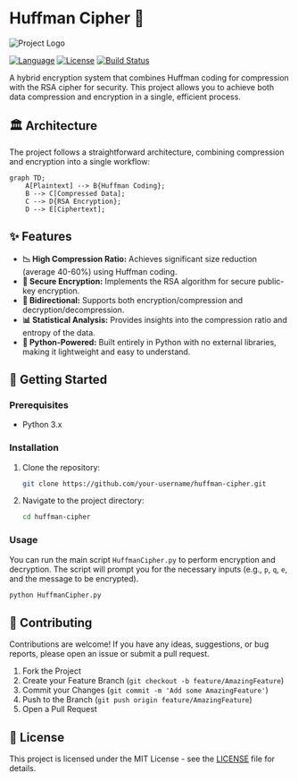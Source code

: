 # Huffman Cipher 🔐

![Project Logo](PLACEHOLDER_URL)

[![Language](https://img.shields.io/badge/Language-Python-blue.svg)](https://www.python.org/)
[![License](https://img.shields.io/badge/License-MIT-green.svg)](LICENSE)
[![Build Status](https://img.shields.io/badge/Build-Passing-brightgreen.svg)](PLACEHOLDER_URL)

A hybrid encryption system that combines Huffman coding for compression with the RSA cipher for security. This project allows you to achieve both data compression and encryption in a single, efficient process.

## 🏛️ Architecture

The project follows a straightforward architecture, combining compression and encryption into a single workflow:

```mermaid
graph TD;
    A[Plaintext] --> B{Huffman Coding};
    B --> C[Compressed Data];
    C --> D{RSA Encryption};
    D --> E[Ciphertext];
```

## ✨ Features

-   **📉 High Compression Ratio:** Achieves significant size reduction (average 40-60%) using Huffman coding.
-   **🔑 Secure Encryption:** Implements the RSA algorithm for secure public-key encryption.
-   **🔄 Bidirectional:** Supports both encryption/compression and decryption/decompression.
-   **📊 Statistical Analysis:** Provides insights into the compression ratio and entropy of the data.
-   **🐍 Python-Powered:** Built entirely in Python with no external libraries, making it lightweight and easy to understand.

## 🚀 Getting Started

### Prerequisites

*   Python 3.x

### Installation

1.  Clone the repository:
    ```sh
    git clone https://github.com/your-username/huffman-cipher.git
    ```
2.  Navigate to the project directory:
    ```sh
    cd huffman-cipher
    ```

### Usage

You can run the main script `HuffmanCipher.py` to perform encryption and decryption. The script will prompt you for the necessary inputs (e.g., `p`, `q`, `e`, and the message to be encrypted).

```sh
python HuffmanCipher.py
```

## 🤝 Contributing

Contributions are welcome! If you have any ideas, suggestions, or bug reports, please open an issue or submit a pull request.

1.  Fork the Project
2.  Create your Feature Branch (`git checkout -b feature/AmazingFeature`)
3.  Commit your Changes (`git commit -m 'Add some AmazingFeature'`)
4.  Push to the Branch (`git push origin feature/AmazingFeature`)
5.  Open a Pull Request

## 📄 License

This project is licensed under the MIT License - see the [LICENSE](LICENSE) file for details.
